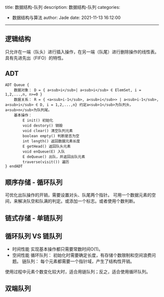 title: 数据结构-队列
description: 数据结构-队列
categories:
  - 数据结构与算法
author: Jade
date: 2021-11-13 16:12:00
---
## 逻辑结构
只允许在一端（队头）进行插入操作，在另一端（队尾）进行删除操作的线性表。
具有先进先出（FIFO）的特性。

## ADT
```
ADT Queue {
	数据对象： D = { a<sub>i</sub>| a<sub>i</sub> ∈ ElemSet, i = 1,2,...,n, n>=0 }
	数据关系： R = { <a<sub>i-1</sub>, a<sub>i</sub>> | a<sub>i-1</sub>, a<sub>i</sub> ∈ D, i = 1,2,...,n} 约定a<sub>1</sub>为队列头，a<sub>n</sub>为队列尾。
	基本操作： 
		E init() 初始化
		void destory() 销毁
		void clear() 清空队列元素
		boolean empty() 判断是否为空
		int length() 返回数据元素长度
		E getHead() 返回队头元素
		void enQueue(E) 入队
		E deQueue() 出队，并返回出队元素
		traverse(visit()) 遍历
} endADT
```

## 顺序存储 - 循环队列
可优化出队操作的开销，需要设置对头、队尾两个指针。
可用一个数据元素的空间，来解决队空和队满的判定。或添加一个标志。或者使用个数判断。

## 链式存储 - 单链队列

## 循环队列 VS 链队列
- 时间性能
实现基本操作都只需要常数时间O(1)。
- 空间性能
循环队列： 初始化时需要确定长度，有存储个数限制和空间浪费问题。
链队列： 每个元素都需要一个指针域，产生了结构性开销。

使用过程中元素个数变化较大时，适合用链队列；反之，适合使用循环队列。

## 双端队列